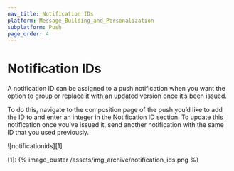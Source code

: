 ```yaml
---
nav_title: Notification IDs
platform: Message_Building_and_Personalization
subplatform: Push
page_order: 4
---
```

# Notification IDs

A notification ID can be assigned to a push notification when you want the option to group or replace it with an updated version once it’s been issued.

To do this, navigate to the composition page of the push you’d like to add the ID to and enter an integer in the Notification ID section.
To update this notification once you’ve issued it, send another notification with the same ID that you used previously.

![notificationids][1]

[1]: {% image_buster /assets/img_archive/notification_ids.png %}
